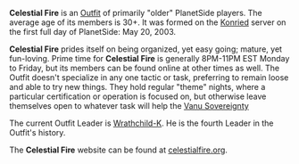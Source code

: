 **Celestial Fire** is an [Outfit](Outfit.md) of primarily
"older" PlanetSide players. The average age of its members is 30+. It
was formed on the [Konried](Konried.md) server on the first full
day of PlanetSide: May 20, 2003.

**Celestial Fire** prides itself on being organized, yet easy going;
mature, yet fun-loving. Prime time for **Celestial Fire** is generally
8PM-11PM EST Monday to Friday, but its members can be found online at
other times as well. The Outfit doesn't specialize in any one tactic or
task, preferring to remain loose and able to try new things. They hold
regular "theme" nights, where a particular certification or operation is
focused on, but otherwise leave themselves open to whatever task will
help the [Vanu Sovereignty](Vanu_Sovereignty.md)

The current Outfit Leader is [Wrathchild-K](User:Wrathchild.md).
He is the fourth Leader in the Outfit's history.

The **Celestial Fire** website can be found at
[celestialfire.org](http://www.celestialfire.org/).
